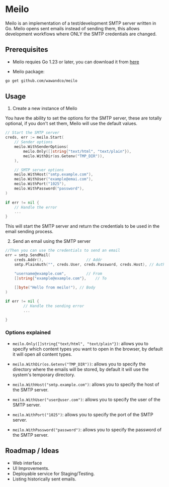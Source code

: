 # Meilo
Meilo is an implementation of a test/development SMTP server written in Go. Meilo opens sent emails instead of sending them, 
this allows development workflows where ONLY the SMTP credentials are changed.

## Prerequisites
- Meilo requies Go 1.23 or later, you can download it from [here](https://golang.org/dl/)

- Meilo package:
```bash
go get github.com/wawandco/meilo
```

## Usage
1.  Create a new instance of Meilo

You have the ability to set the options for the SMTP server, these are totally optional, if you don't set them, Meilo will use the default values.

```go
// Start the SMTP server
creds, err := meilo.Start(
	// Sender options
	meilo.WithSenderOptions(
		meilo.Only([]string{"text/html", "text/plain"}),
		meilo.WithDir(os.Getenv("TMP_DIR")),
	),

	// SMTP server options
	meilo.WithHost("smtp.example.com"),
	meilo.WithUser("example@emai.com"),
	meilo.WithPort("1025"),
	meilo.WithPassword("password"),
)
 
if err != nil {
	// Handle the error
	...
}
```
This will start the SMTP server and return the credentials to be used in the email sending process.

2.  Send an email using the SMTP server

```go
//Then you can use the credentials to send an email
err = smtp.SendMail(
	creds.Addr(), 				    // Addr
	smtp.PlainAuth("", creds.User, creds.Password, creds.Host), // Authentication

    "username@example.com", 		// From
	[]string{"example@example.com"}, 	// To
	
	[]byte("Hello from meilo!"), // Body
)

if err != nil {
        // Handle the sending error
        ...

}
```
### Options explained

- `meilo.Only([]string{"text/html", "text/plain"})`: allows you to specify which content types you want to open in the browser, by default it will open all content types.

- `meilo.WithDir(os.Getenv("TMP_DIR"))`: allows you to specify the directory where the emails will be stored, by default it will use the system's temporary directory.

- `meilo.WithHost("smtp.example.com")`: allows you to specify the host of the SMTP server.

- `meilo.WithUser("user@user.com")`: allows you to specify the user of the SMTP server.

- `meilo.WithPort("1025")`: allows you to specify the port of the SMTP server.

- `meilo.WithPassword("password")`: allows you to specify the password of the SMTP server.


## Roadmap / Ideas
- Web interface
- UI Improvements.
- Deployable service for Staging/Testing.
- Listing historically sent emails.

